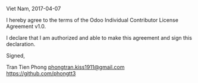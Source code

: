 Viet Nam, 2017-04-07

I hereby agree to the terms of the Odoo Individual Contributor License
Agreement v1.0.

I declare that I am authorized and able to make this agreement and sign this
declaration.

Signed,

Tran Tien Phong phongtran.kiss1911@gmail.com https://github.com/phongtt3
